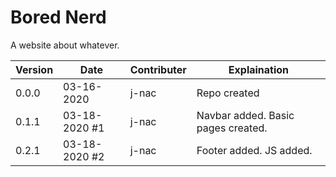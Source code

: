 # Bored Nerd
A website about whatever.

| Version | Date | Contributer | Explaination |
| --- | --- | --- | --- |
| 0.0.0 | 03-16-2020 | j-nac | Repo created |
| 0.1.1 | 03-18-2020 #1 | j-nac | Navbar added. Basic pages created. |
| 0.2.1 | 03-18-2020 #2 | j-nac | Footer added. JS added. |
